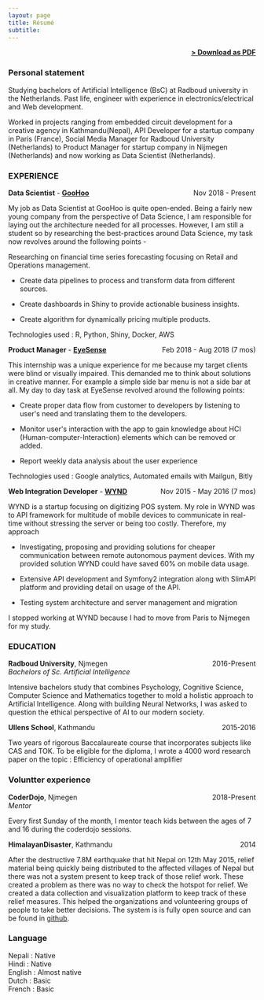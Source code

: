 ```yaml
---
layout: page
title: Résumé
subtitle:
---
```


<span style="float: right; "><a href="{{ '/assets/samarpan_CV_v5.pdf' | prepend: site.baseurl }}"><strong>> Download as PDF</strong></a> </span>
<br>

### Personal statement
Studying bachelors of Artificial Intelligence (BsC) at Radboud university in the Netherlands.  Past life, engineer with experience in electronics/electrical  and Web development.

Worked in projects ranging from embedded circuit development for a creative agency in Kathmandu(Nepal), API Developer for a startup company in Paris (France), Social Media Manager for Radboud University (Netherlands) to Product Manager for startup company in Nijmegen (Netherlands) and now working as Data Scientist (Netherlands).

<!-- ### PROJECTS
**Title** - Description - Place <span style="float: right; ">Time span</span>
Pellentesque euismod odio nec mollis rutrum. Nulla facilisi. In hac habitasse platea dictumst. Etiam facilisis velit velit, id dapibus lacus bibendum nec. Proin euismod tortor non nunc luctus, ut varius mauris tristique.

**Title** - Description - Place <span style="float: right; ">Time span</span>
Pellentesque euismod odio nec mollis rutrum. Nulla facilisi. In hac habitasse platea dictumst. Etiam facilisis velit velit, id dapibus lacus bibendum nec. Proin euismod tortor non nunc luctus, ut varius mauris tristique.

**Title** - Description - Place <span style="float: right; ">Time span</span>
Pellentesque euismod odio nec mollis rutrum. Nulla facilisi. In hac habitasse platea dictumst. Etiam facilisis velit velit, id dapibus lacus bibendum nec. Proin euismod tortor non nunc luctus, ut varius mauris tristique. -->


### EXPERIENCE


**Data Scientist** - **[GooHoo](https://www.goohoo.nl/)** <span style="float: right; ">Nov 2018 - Present</span>


My job as Data Scientist at GooHoo is quite open-ended. Being a fairly new young company from the perspective of Data Science, I am responsible for laying out the architecture needed for all processes. However, I am still a student so by researching the best-practices around Data Science, my task now revolves around the following points -

 Researching on financial time series forecasting focusing on Retail and Operations management.

* Create data pipelines to process and transform data from different sources.

* Create dashboards in Shiny to provide actionable business insights.

* Create algorithm for dynamically pricing multiple products.


Technologies used : R, Python, Shiny, Docker, AWS

**Product Manager** - **[EyeSense](https://www.eye-sense.com/)** <span style="float: right; ">Feb 2018 - Aug 2018 (7 mos)</span>

This internship was a unique experience for me because my target clients were blind or visually impaired. This demanded me to think about solutions in creative manner. For example a simple side bar menu is not a side bar at all. My day to day task at EyeSense revolved around the following points:

* Create proper data flow from customer to developers by listening to user's need and translating them to the developers.

* Monitor user's interaction with the app to gain knowledge about HCI (Human-computer-Interaction) elements which can be removed or added.

* Report weekly data analysis about the user experience


Technologies used : Google analytics, Automated emails with Mailgun, Bitly



**Web Integration Developer** - **[WYND](https://www.wynd.eu/)** <span style="float: right; ">Nov 2015 - May 2016 (7 mos)</span>

WYND is a startup focusing on digitizing POS system.  My role in WYND was to API framework for multitude of mobile devices to communicate in real-time without stressing the server or being too costly. Therefore, my approach

* Investigating, proposing and providing solutions for cheaper communication between remote autonomous payment devices. With my provided solution WYND could have saved 60% on mobile data usage.

* Extensive API development and Symfony2 integration along with SlimAPI platform and providing detail on usage of the API.

* Testing system architecture and server management and migration

I stopped working at WYND because I had to move from Paris to Nijmegen for my study.

### EDUCATION

**Radboud University**, Njmegen <span style="float: right; ">2016-Present</span> <br />
*Bachelors of Sc. Artificial Intelligence*

Intensive bachelors study that combines Psychology, Cognitive Science, Computer Science and Mathematics together to mold a holistic approach to Artificial Intelligence. Along with building Neural Networks, I was asked to question the ethical perspective of AI to our modern society.


**Ullens School**, Kathmandu  <span style="float: right; ">2015-2016</span>

Two years of rigorous Baccalaureate course that incorporates subjects like CAS and TOK.  To be eligible for the diploma, I wrote  a 4000 word research paper on the topic : Efficiency of operational amplifier


### Voluntter experience

**CoderDojo**, Njmegen <span style="float: right; ">2018-Present</span> <br />
*Mentor*

Every first Sunday of the month, I mentor teach kids between the ages of 7 and 16 during the coderdojo sessions.


**HimalayanDisaster**, Kathmandu  <span style="float: right; ">2014</span>

After the destructive 7.8M earthquake that hit Nepal on 12th May 2015, relief material being quickly being distributed to the affected villages of Nepal but there was not a system present to keep track of those relief work. These created a problem as there was no way to check the hotspot for relief.
We created a data collection and visualization platform to keep track of these relief measures. This helped the organizations and volunteering groups of people to take better decisions.
 The system is is fully open source and can be found in [github](https://github.com/mshrestha/himalayandisaster).

### Language
Nepali : Native <br />
Hindi : Native <br />
English : Almost native <br />
Dutch : Basic <br />
French : Basic <br />
